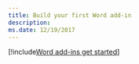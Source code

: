 ```yaml
---
title: Build your first Word add-in
description: 
ms.date: 12/19/2017 
---
```


[!include[Word add-ins get started](../includes/file-get-started-word.md)]